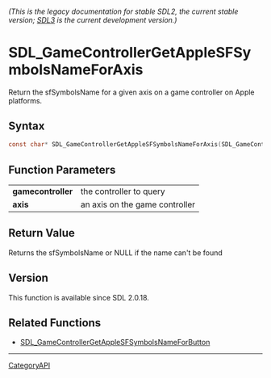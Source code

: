 ###### (This is the legacy documentation for stable SDL2, the current stable version; [SDL3](https://wiki.libsdl.org/SDL3/) is the current development version.)
# SDL_GameControllerGetAppleSFSymbolsNameForAxis

Return the sfSymbolsName for a given axis on a game controller on Apple platforms.

## Syntax

```c
const char* SDL_GameControllerGetAppleSFSymbolsNameForAxis(SDL_GameController *gamecontroller, SDL_GameControllerAxis axis);

```

## Function Parameters

|                        |                                |
| ---------------------- | ------------------------------ |
| **gamecontroller**     | the controller to query        |
| **axis**               | an axis on the game controller |

## Return Value

Returns the sfSymbolsName or NULL if the name can't be found

## Version

This function is available since SDL 2.0.18.

## Related Functions

* [SDL_GameControllerGetAppleSFSymbolsNameForButton](SDL_GameControllerGetAppleSFSymbolsNameForButton)

----
[CategoryAPI](CategoryAPI)

